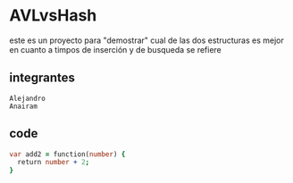 # AVLvsHash
este es un proyecto para "demostrar" cual de las dos estructuras es mejor en cuanto a timpos de inserción y de busqueda se refiere

## integrantes 
    Alejandro 
    Anairam

## code
    
``` prolog
var add2 = function(number) {
  return number + 2;
}
